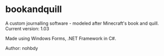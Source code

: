 # bookandquill
A custom journalling software - modeled after Minecraft's book and quill.
Current version: 1.03

Made using Windows Forms, .NET Framework in C#.

Author: nohbdy
